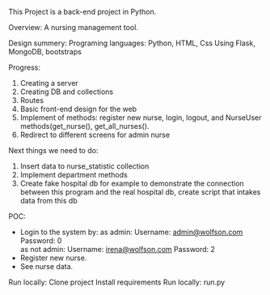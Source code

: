 This Project is a back-end project in Python.

Overview:
A nursing management tool.

Design summery:
Programing languages: Python, HTML, Css
Using Flask, MongoDB, bootstraps

Progress:
1. Creating a server
2. Creating DB and collections
3. Routes
4. Basic front-end design for the web
5. Implement of methods: register new nurse, login, logout, and NurseUser methods(get_nurse(), get_all_nurses().
6. Redirect to different screens for admin nurse

Next things we need to do:
1. Insert data to nurse_statistic collection
2. Implement department methods
3. Create fake hospital db for example to demonstrate the connection between this program and the real hospital db, create script that intakes data from this db 

POC:
* Login to the system by:
   as admin:  Username: admin@wolfson.com  Password: 0  
   as not admin:  Username: irena@wolfson.com  Password: 2
* Register new nurse.
* See nurse data.

Run locally:
Clone project
Install requirements
Run locally: run.py 